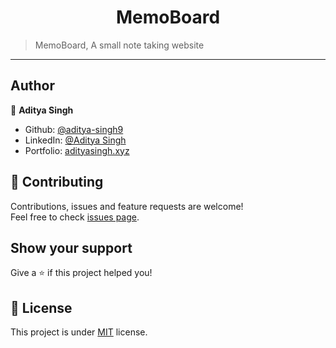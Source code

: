 <h1 align="center">MemoBoard</h1>

> MemoBoard, A small note taking website

---

## Author

👤 **Aditya Singh**

- Github: [@aditya-singh9](https://github.com/aditya-singh9)
- LinkedIn: [@Aditya Singh](https://www.linkedin.com/in/aditya-singh9/)
- Portfolio: [adityasingh.xyz](https://adityasingh.xyz)

## 🤝 Contributing

Contributions, issues and feature requests are welcome!<br />Feel free to check [issues page](https://github.com/aditya-singh9/memoBoard/issues).

## Show your support

Give a ⭐️ if this project helped you!

## 📝 License

This project is under [MIT](https://github.com/aditya-singh9/memoBoard/blob/main/LICENSE) license.
